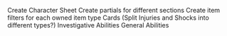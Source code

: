 Create Character Sheet
    Create partials for different sections
    Create item filters for each owned item type
        Cards (Split Injuries and Shocks into different types?)
        Investigative Abilities
        General Abilities

